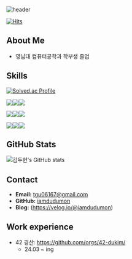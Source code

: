 ![header](https://capsule-render.vercel.app/api?type=venom&color=random&text=iamdudumon%20profile&fontColor=d6ace6)

[![Hits](https://hits.seeyoufarm.com/api/count/incr/badge.svg?url=https%3A%2F%2Fgithub.com%2Fiamdudumon%2Fhit-counter&count_bg=%2379C83D&title_bg=%23555555&icon=opslevel.svg&icon_color=%23E7E7E7&title=hits&edge_flat=false)](https://hits.seeyoufarm.com)
## About Me
- 영남대 컴퓨터공학과 학부생 졸업


## Skills
[![Solved.ac Profile](http://mazassumnida.wtf/api/v2/generate_badge?boj=tgu06167)](https://solved.ac/tgu06167/)

<img src="https://img.shields.io/badge/Node.js-5FA04E?style=for-the-badge&logo=Node.js&logoColor=white"><img src="https://img.shields.io/badge/Express-000000?style=for-the-badge&logo=Express&logoColor=white"><img src="https://img.shields.io/badge/JavaScript-F7DF1E?style=for-the-badge&logo=JavaScript&logoColor=white">

<img src="https://img.shields.io/badge/MySQL-4479A1?style=for-the-badge&logo=MySQL&logoColor=white"><img src="https://img.shields.io/badge/MognoDB-47A248?style=for-the-badge&logo=MongoDB&logoColor=white"><img src="https://img.shields.io/badge/InFluxDB-22ADF6?style=for-the-badge&logo=InFluxDB&logoColor=white">

<img src="https://img.shields.io/badge/C-A8B9CC?style=for-the-badge&logo=C&logoColor=white"><img src="https://img.shields.io/badge/Python-3776AB?style=for-the-badge&logo=Python&logoColor=white"><img src="https://img.shields.io/badge/AndroidStudio-3DDC84?style=for-the-badge&logo=AndroidStudio&logoColor=white">


## GitHub Stats
![김두현's GitHub stats](https://github-readme-stats.vercel.app/api?username=iamdudumon&show_icons=true&theme=radical)


## Contact
- **Email:** tgu06167@gmail.com
- **GitHub:** [iamdudumon](https://github.com/iamdudumon)
- **Blog:** (https://velog.io/@iamdudumon)

## Work experience
- 42 경산: https://github.com/orgs/42-dukim/
  - 24.03 ~ ing
